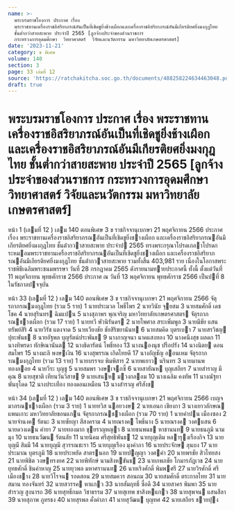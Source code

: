 ```yaml
---
name: >-
  พระบรมราชโองการ ประกาศ เรื่อง
  พระราชทานเครื่องราชอิสริยาภรณ์อันเป็นที่เชิดชูยิ่งช้างเผือกและเครื่องราชอิสริยาภรณ์อันมีเกียรติยศยิ่งมงกุฎไทย
  ชั้นต่ำกว่าสายสะพาย ประจำปี 2565 [ลูกจ้างประจำของส่วนราชการ
  กระทรวงการอุดมศึกษา  วิทยาศาสตร์  วิจัยและนวัตกรรม มหาวิทยาลัยเกษตรศาสตร์]
date: '2023-11-21'
category: ข พิเศษ
volume: 140
section: 3
page: 33 เล่มที่ 12
source: 'https://ratchakitcha.soc.go.th/documents/488258224634463048.pdf'
draft: true
---
```


# พระบรมราชโองการ ประกาศ เรื่อง พระราชทานเครื่องราชอิสริยาภรณ์อันเป็นที่เชิดชูยิ่งช้างเผือกและเครื่องราชอิสริยาภรณ์อันมีเกียรติยศยิ่งมงกุฎไทย ชั้นต่ำกว่าสายสะพาย ประจำปี 2565 [ลูกจ้างประจำของส่วนราชการ กระทรวงการอุดมศึกษา  วิทยาศาสตร์  วิจัยและนวัตกรรม มหาวิทยาลัยเกษตรศาสตร์]

หน้า 1 (เลมที่ 12 ) เลม 140 ตอนพิเศษ 3 ข ราชกิจจานุเบกษา 21 พฤศจิกายน 2566 ประกาศ เรื่อง พระราชทานเครื่องราชอิสริยาภรณอันเป็นที่เชิดชูยิ่งชางเผือก และเครื่องราชอิสริยาภรณอันมีเกียรติยศยิ่งมงกุฎไทย ชั้นต่ํากวาสายสะพาย ประจําป 2565 ทรงพระกรุณาโปรดเกลาโปรดกระหมอมพระราชทานเครื่องราชอิสริยาภรณอันเป็นที่เชิดชูยิ่งชางเผือก และเครื่องราชอิสริยาภรณอันมีเกียรติยศยิ่งมงกุฎไทย ชั้นต่ํากวาสายสะพาย รวมทั้งสิ้น 403,981 ราย เนื่องในโอกาสพระราชพิธีเฉลิมพระชนมพรรษา วันที่ 28 กรกฎาคม 2565 ดังรายนามทายประกาศนี้ ทั้งนี้ ตั้งแต่วันที่ 11 พฤศจิกายน พุทธศักราช 2566 ประกาศ ณ วันที่ 13 พฤศจิกายน พุทธศักราช 2566 เป็นปที่ 8 ในรัชกาลปจจุบัน

หน้า 33 (เลมที่ 12 ) เลม 140 ตอนพิเศษ 3 ข ราชกิจจานุเบกษา 21 พฤศจิกายน 2566 จัตุรถาภรณมงกุฎไทย (รวม 5 ราย) 1 นายประมวล โพธิ์ไพร 2 นายวินัย จุยสม 3 นายสมศักดิ์ เดชโชค 4 นายสุรินทร ฉิมแปน 5 นางสุภาพร พุกเจริญ มหาวิทยาลัยเกษตรศาสตร จัตุรถาภรณชางเผือก (รวม 17 ราย) 1 นายทวี พัวนิรันดร 2 นายไพศาล สระเพิ่มพูล 3 นายมีชัย แสนทรัพย์สิริ 4 นายวิรัช แตงจาด 5 นายเวียงชัย ชัยสิริชยานันท 6 นายสมคิด บุตรเบา 7 นายสรวิชญ ปุยะพันธ 8 นายอัฐพล บุญรัตน์ประพันธ 9 นางกาญจนา นาคแสงทอง 10 นางคนึงสุข ผลดก 11 นางทิพรดา ทักษิณานันต 12 นางธิดารัตน์ โพธิ์ทอง 13 นางนองนุช ปรือปรัง 14 นางนิตย ดอนสมไพร 15 นางมะลิ พงษเงิน 16 นางสุพรรณ เกิดไทยดี 17 นางอัญชัญ ออนเหม จัตุรถาภรณมงกุฎไทย (รวม 13 ราย) 1 นายบรรจบ พิมพิสาร 2 นายพเยาว นรินทร 3 นายมานพ ทองลอย 4 นายวีระ บุญชู 5 นายสมพร วงษเจกซี่ 6 นายสายัณห บุญเสถียร 7 นายสําราญ มีคุณ 8 นายสุชาติ เทียนวันวิสาข 9 นายเสนห มวงกลอม 10 นางเฉลิม คงทัพ 11 นางณัฐยา พันยุโดด 12 นางประเทือง ทองดอนเหมือน 13 นางสําราญ ศรีสังข

หน้า 34 (เลมที่ 12 ) เลม 140 ตอนพิเศษ 3 ข ราชกิจจานุเบกษา 21 พฤศจิกายน 2566 เบญจมาภรณชางเผือก (รวม 3 ราย) 1 นายทวิส นอยวงษ 2 นายเอนก เชียงกา 3 นางเยาวลักษณ แพนเกาะ มหาวิทยาลัยขอนแกน จัตุรถาภรณชางเผือก (รวม 70 ราย) 1 นายคําปน เมืองซอง 2 นายจํานงค รัตนะ 3 นายชัยญา สีสงคราม 4 นายณรงค โพธิ์นาง 5 นายณรงค วงศแสน 6 นายดวงเดน คํายา 7 นายทองมาก ขุยราญหญา 8 นายธนพนธ หาชานนท 9 นายธนภูมิ นามมุง 10 นายธนวัฒน รัตนลัย 11 นายนิคม ศรีสุทธิพันธ 12 นายบุญเติม หลารุงเรืองกิจ 13 นายบุญมี สิมมี 14 นายบุญมี สุวรรณชะรา 15 นายบุญเรือง มุงคําภา 16 นายประจักษ ลุนบง 17 นายประมาณ บุตรภูมิ 18 นายประหยัด สาตรนอก 19 นายปญญา วงศคํา 20 นายพรชัย สิวไทยสง 21 นายพิชิต วงษทรงยศ 22 นายพิทักษ์ นามสิงหขันธ 23 นายภพภชัย โกมารภัฎเวช 24 นายยุทธศักดิ์ ชินคําหาญ 25 นายยุวพล มหาศรานนท 26 นายเริงศักดิ์ พิมพศรี 27 นายวิรศักดิ์ ศรีเมืองชาง 28 นายวิโรจน รอดสอน 29 นายสมควร สอนถม 30 นายสมศักดิ์ ตระกาลไทย 31 นายสมาน ทองจันทร์ 32 นายสวรรค หาแกว 33 นายสัมฤทธิ์ ซื่อดี 34 นายสาคร พิมพา 35 นายสํารวญ สูงนารถ 36 นายสุทธิ์กมล วิชาธรรม 37 นายสุเทพ ชาสิงหแกว 38 นายสุพจน แสนสีลา 39 นายสุภาพ ภูทรธง 40 นายสุรพล คั่งคําภา 41 นายสุวัฒน บุญทศ 42 นายเสถียร ชวยปุง
